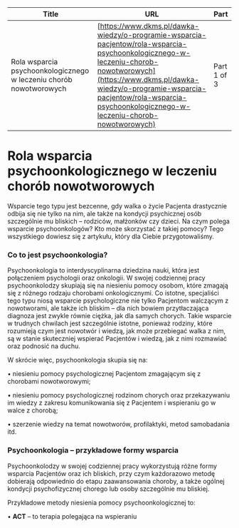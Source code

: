| **Title**       | **URL**           | **Part**              |
|-----------------|-------------------|-----------------------|
| Rola wsparcia psychoonkologicznego w leczeniu chorób nowotworowych         | [https://www.dkms.pl/dawka-wiedzy/o-programie-wsparcia-pacjentow/rola-wsparcia-psychoonkologicznego-w-leczeniu-chorob-nowotworowych](https://www.dkms.pl/dawka-wiedzy/o-programie-wsparcia-pacjentow/rola-wsparcia-psychoonkologicznego-w-leczeniu-chorob-nowotworowych)    | Part 1 of 3          |

# Rola wsparcia psychoonkologicznego w leczeniu chorób nowotworowych

Wsparcie tego typu jest bezcenne, gdy walka o życie Pacjenta drastycznie odbija się nie tylko na nim, ale także na kondycji psychicznej osób szczególnie mu bliskich – rodziców, małżonków czy dzieci. Na czym polega wsparcie psychoonkologów? Kto może skorzystać z takiej pomocy? Tego wszystkiego dowiesz się z artykułu, który dla Ciebie przygotowaliśmy.


### Co to jest psychoonkologia?


Psychoonkologia to interdyscyplinarna dziedzina nauki, która jest połączeniem psychologii oraz onkologii. W swojej codziennej pracy psychoonkolodzy skupiają się na niesieniu pomocy osobom, które zmagają się z różnego rodzaju chorobami onkologicznymi. Co istotne, specjaliści tego typu niosą wsparcie psychologiczne nie tylko Pacjentom walczącym z nowotworami, ale także ich bliskim – dla nich bowiem przytłaczająca diagnoza jest zwykle równie ciężka, jak dla samych chorych. Takie wsparcie w trudnych chwilach jest szczególnie istotne, ponieważ rodziny, które rozumieją czym jest nowotwór i wiedzą, jak może przebiegać walka z nim, są w stanie skuteczniej wspierać Pacjentów i wiedzą, jak z nimi rozmawiać oraz podnosić na duchu.


W skrócie więc, psychoonkologia skupia się na:


• niesieniu pomocy psychologicznej Pacjentom zmagającym się z chorobami nowotworowymi;


• niesieniu pomocy psychologicznej rodzinom chorych oraz przekazywaniu im wiedzy z zakresu komunikowania się z Pacjentem i wspieraniu go w walce z chorobą;


• szerzenie wiedzy na temat nowotworów, profilaktyki, metod samobadania itd.


### Psychoonkologia – przykładowe formy wsparcia


Psychoonkolodzy w swojej codziennej pracy wykorzystują różne formy wsparcia Pacjentów oraz ich bliskich, przy czym każdorazowo metodę dobierają odpowiednio do etapu zaawansowania choroby, a także ogólnej kondycji psychofizycznej chorego lub osoby szczególnie mu bliskiej.


Przykładowe metody niesienia pomocy psychoonkologicznej to:


• **ACT** – to terapia polegająca na wspieraniu 